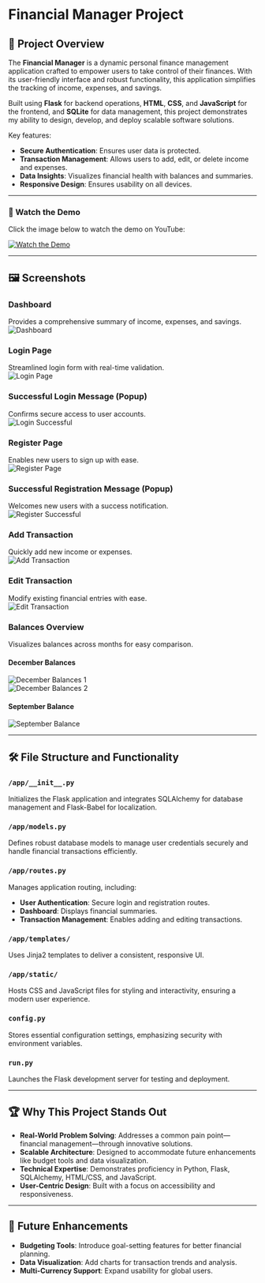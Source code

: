 # Financial Manager Project

## 🚀 Project Overview  

The **Financial Manager** is a dynamic personal finance management application crafted to empower users to take control of their finances. With its user-friendly interface and robust functionality, this application simplifies the tracking of income, expenses, and savings.  

Built using **Flask** for backend operations, **HTML**, **CSS**, and **JavaScript** for the frontend, and **SQLite** for data management, this project demonstrates my ability to design, develop, and deploy scalable software solutions.  

Key features:  
- **Secure Authentication**: Ensures user data is protected.  
- **Transaction Management**: Allows users to add, edit, or delete income and expenses.  
- **Data Insights**: Visualizes financial health with balances and summaries.  
- **Responsive Design**: Ensures usability on all devices.  

---

### 🎥 Watch the Demo  

Click the image below to watch the demo on YouTube:  

[![Watch the Demo](https://img.youtube.com/vi/d60LIeFdBEU/0.jpg)](https://youtu.be/d60LIeFdBEU?si=L0jFZi9nZG-jlvOJ)

---

## 🖼️ Screenshots  

### **Dashboard**  
Provides a comprehensive summary of income, expenses, and savings.  
![Dashboard](https://raw.githubusercontent.com/Quanthenewbiecoder/Personal-finance-manager/master/app/static/projectimages/Dashboard.png)  

### **Login Page**  
Streamlined login form with real-time validation.  
![Login Page](https://raw.githubusercontent.com/Quanthenewbiecoder/Personal-finance-manager/master/app/static/projectimages/Login.png)  

### **Successful Login Message (Popup)**  
Confirms secure access to user accounts.  
![Login Successful](https://raw.githubusercontent.com/Quanthenewbiecoder/Personal-finance-manager/master/app/static/projectimages/loginnoti.png)  

### **Register Page**  
Enables new users to sign up with ease.  
![Register Page](https://raw.githubusercontent.com/Quanthenewbiecoder/Personal-finance-manager/master/app/static/projectimages/Register.png)  

### **Successful Registration Message (Popup)**  
Welcomes new users with a success notification.  
![Register Successful](https://raw.githubusercontent.com/Quanthenewbiecoder/Personal-finance-manager/master/app/static/projectimages/registernoti.png)  

### **Add Transaction**  
Quickly add new income or expenses.  
![Add Transaction](https://raw.githubusercontent.com/Quanthenewbiecoder/Personal-finance-manager/master/app/static/projectimages/Add_transaction.png)  

### **Edit Transaction**  
Modify existing financial entries with ease.  
![Edit Transaction](https://raw.githubusercontent.com/Quanthenewbiecoder/Personal-finance-manager/master/app/static/projectimages/Edit_transaction.png)  

### **Balances Overview**  
Visualizes balances across months for easy comparison.  

#### December Balances  
![December Balances 1](https://raw.githubusercontent.com/Quanthenewbiecoder/Personal-finance-manager/master/app/static/projectimages/December2.png)  
![December Balances 2](https://raw.githubusercontent.com/Quanthenewbiecoder/Personal-finance-manager/master/app/static/projectimages/December2.png)  

#### September Balance  
![September Balance](https://raw.githubusercontent.com/Quanthenewbiecoder/Personal-finance-manager/master/app/static/projectimages/September.png)  

---

## 🛠️ File Structure and Functionality  

### `/app/__init__.py`  
Initializes the Flask application and integrates SQLAlchemy for database management and Flask-Babel for localization.  

### `/app/models.py`  
Defines robust database models to manage user credentials securely and handle financial transactions efficiently.  

### `/app/routes.py`  
Manages application routing, including:  
- **User Authentication**: Secure login and registration routes.  
- **Dashboard**: Displays financial summaries.  
- **Transaction Management**: Enables adding and editing transactions.  

### `/app/templates/`  
Uses Jinja2 templates to deliver a consistent, responsive UI.  

### `/app/static/`  
Hosts CSS and JavaScript files for styling and interactivity, ensuring a modern user experience.  

### `config.py`  
Stores essential configuration settings, emphasizing security with environment variables.  

### `run.py`  
Launches the Flask development server for testing and deployment.  

---

## 🏆 Why This Project Stands Out  

- **Real-World Problem Solving**: Addresses a common pain point—financial management—through innovative solutions.  
- **Scalable Architecture**: Designed to accommodate future enhancements like budget tools and data visualization.  
- **Technical Expertise**: Demonstrates proficiency in Python, Flask, SQLAlchemy, HTML/CSS, and JavaScript.  
- **User-Centric Design**: Built with a focus on accessibility and responsiveness.  

---

## 🌟 Future Enhancements  

- **Budgeting Tools**: Introduce goal-setting features for better financial planning.  
- **Data Visualization**: Add charts for transaction trends and analysis.  
- **Multi-Currency Support**: Expand usability for global users.  
